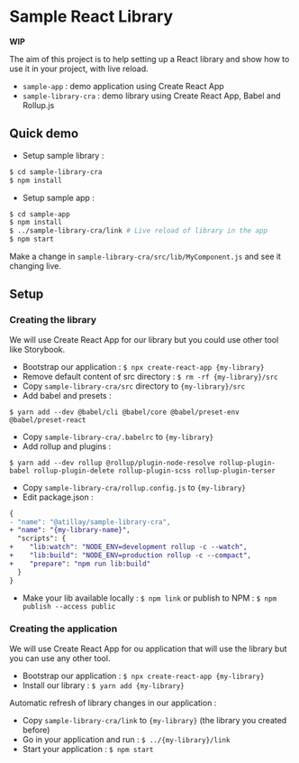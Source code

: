 # Sample React Library

**WIP**

The aim of this project is to help setting up a React library and show how to use it in your project, with live reload.
- `sample-app` : demo application using Create React App
- `sample-library-cra` : demo library using Create React App, Babel and Rollup.js

## Quick demo
- Setup sample library :
```bash
$ cd sample-library-cra
$ npm install
```
- Setup sample app :
```bash
$ cd sample-app
$ npm install
$ ../sample-library-cra/link # Live reload of library in the app
$ npm start
```
Make a change in `sample-library-cra/src/lib/MyComponent.js` and see it changing live.


## Setup

### Creating the library

We will use Create React App for our library but you could use other tool like Storybook.
- Bootstrap our application : `$ npx create-react-app {my-library}` 
- Remove default content of src directory : `$ rm -rf {my-library}/src`
- Copy `sample-library-cra/src` directory to `{my-library}/src` 
- Add babel and presets :
```
$ yarn add --dev @babel/cli @babel/core @babel/preset-env @babel/preset-react
```
- Copy `sample-library-cra/.babelrc` to `{my-library}`
- Add rollup and plugins :
```
$ yarn add --dev rollup @rollup/plugin-node-resolve rollup-plugin-babel rollup-plugin-delete rollup-plugin-scss rollup-plugin-terser
```
- Copy `sample-library-cra/rollup.config.js` to `{my-library}`
- Edit package.json : 
```diff
{
- "name": "@atillay/sample-library-cra",
+ "name": "{my-library-name}",
  "scripts": {
+    "lib:watch": "NODE_ENV=development rollup -c --watch",
+    "lib:build": "NODE_ENV=production rollup -c --compact",
+    "prepare": "npm run lib:build"
  }
}
```
- Make your lib available locally : `$ npm link` or publish to NPM : `$ npm publish --access public`


### Creating the application

We will use Create React App for ou application that will use the library but you can use any other tool.

- Bootstrap our application : `$ npx create-react-app {my-library}` 
- Install our library : `$ yarn add {my-library}`

Automatic refresh of library changes in our application :
- Copy `sample-library-cra/link` to `{my-library}` (the library you created before)
- Go in your application and run : `$ ../{my-library}/link`
- Start your application : `$ npm start`
